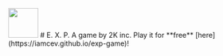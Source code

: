 <img src="https://iamcev.github.io/exp-game/favicon.png" width=60 />
# E. X. P.
A game by 2K inc.  
Play it for **free** [here](https://iamcev.github.io/exp-game)!
